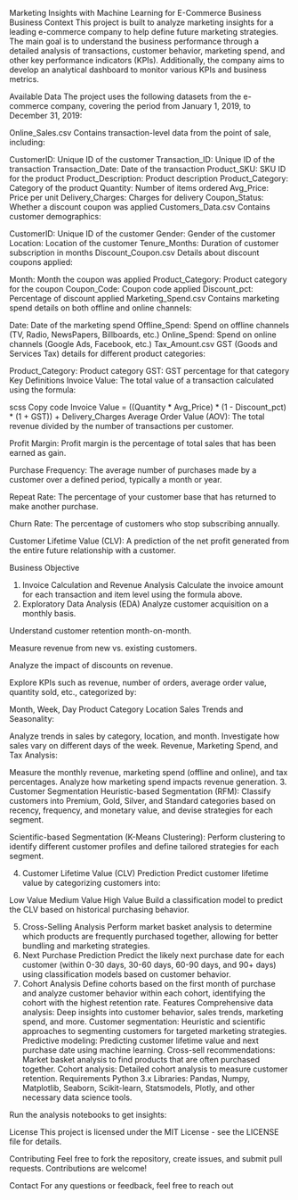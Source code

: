 Marketing Insights with Machine Learning for E-Commerce Business
Business Context
This project is built to analyze marketing insights for a leading e-commerce company to help define future marketing strategies. The main goal is to understand the business performance through a detailed analysis of transactions, customer behavior, marketing spend, and other key performance indicators (KPIs). Additionally, the company aims to develop an analytical dashboard to monitor various KPIs and business metrics.

Available Data
The project uses the following datasets from the e-commerce company, covering the period from January 1, 2019, to December 31, 2019:

Online_Sales.csv
Contains transaction-level data from the point of sale, including:

CustomerID: Unique ID of the customer
Transaction_ID: Unique ID of the transaction
Transaction_Date: Date of the transaction
Product_SKU: SKU ID for the product
Product_Description: Product description
Product_Category: Category of the product
Quantity: Number of items ordered
Avg_Price: Price per unit
Delivery_Charges: Charges for delivery
Coupon_Status: Whether a discount coupon was applied
Customers_Data.csv
Contains customer demographics:

CustomerID: Unique ID of the customer
Gender: Gender of the customer
Location: Location of the customer
Tenure_Months: Duration of customer subscription in months
Discount_Coupon.csv
Details about discount coupons applied:

Month: Month the coupon was applied
Product_Category: Product category for the coupon
Coupon_Code: Coupon code applied
Discount_pct: Percentage of discount applied
Marketing_Spend.csv
Contains marketing spend details on both offline and online channels:

Date: Date of the marketing spend
Offline_Spend: Spend on offline channels (TV, Radio, NewsPapers, Billboards, etc.)
Online_Spend: Spend on online channels (Google Ads, Facebook, etc.)
Tax_Amount.csv
GST (Goods and Services Tax) details for different product categories:

Product_Category: Product category
GST: GST percentage for that category
Key Definitions
Invoice Value:
The total value of a transaction calculated using the formula:

scss
Copy code
Invoice Value = ((Quantity * Avg_Price) * (1 - Discount_pct) * (1 + GST)) + Delivery_Charges
Average Order Value (AOV):
The total revenue divided by the number of transactions per customer.

Profit Margin:
Profit margin is the percentage of total sales that has been earned as gain.

Purchase Frequency:
The average number of purchases made by a customer over a defined period, typically a month or year.

Repeat Rate:
The percentage of your customer base that has returned to make another purchase.

Churn Rate:
The percentage of customers who stop subscribing annually.

Customer Lifetime Value (CLV):
A prediction of the net profit generated from the entire future relationship with a customer.

Business Objective
1. Invoice Calculation and Revenue Analysis
Calculate the invoice amount for each transaction and item level using the formula above.
2. Exploratory Data Analysis (EDA)
Analyze customer acquisition on a monthly basis.

Understand customer retention month-on-month.

Measure revenue from new vs. existing customers.

Analyze the impact of discounts on revenue.

Explore KPIs such as revenue, number of orders, average order value, quantity sold, etc., categorized by:

Month, Week, Day
Product Category
Location
Sales Trends and Seasonality:

Analyze trends in sales by category, location, and month.
Investigate how sales vary on different days of the week.
Revenue, Marketing Spend, and Tax Analysis:

Measure the monthly revenue, marketing spend (offline and online), and tax percentages.
Analyze how marketing spend impacts revenue generation.
3. Customer Segmentation
Heuristic-based Segmentation (RFM):
Classify customers into Premium, Gold, Silver, and Standard categories based on recency, frequency, and monetary value, and devise strategies for each segment.

Scientific-based Segmentation (K-Means Clustering):
Perform clustering to identify different customer profiles and define tailored strategies for each segment.

4. Customer Lifetime Value (CLV) Prediction
Predict customer lifetime value by categorizing customers into:

Low Value
Medium Value
High Value
Build a classification model to predict the CLV based on historical purchasing behavior.

5. Cross-Selling Analysis
Perform market basket analysis to determine which products are frequently purchased together, allowing for better bundling and marketing strategies.
6. Next Purchase Prediction
Predict the likely next purchase date for each customer (within 0-30 days, 30-60 days, 60-90 days, and 90+ days) using classification models based on customer behavior.
7. Cohort Analysis
Define cohorts based on the first month of purchase and analyze customer behavior within each cohort, identifying the cohort with the highest retention rate.
Features
Comprehensive data analysis: Deep insights into customer behavior, sales trends, marketing spend, and more.
Customer segmentation: Heuristic and scientific approaches to segmenting customers for targeted marketing strategies.
Predictive modeling: Predicting customer lifetime value and next purchase date using machine learning.
Cross-sell recommendations: Market basket analysis to find products that are often purchased together.
Cohort analysis: Detailed cohort analysis to measure customer retention.
Requirements
Python 3.x
Libraries: Pandas, Numpy, Matplotlib, Seaborn, Scikit-learn, Statsmodels, Plotly, and other necessary data science tools.


Run the analysis notebooks to get insights:

License
This project is licensed under the MIT License - see the LICENSE file for details.

Contributing
Feel free to fork the repository, create issues, and submit pull requests. Contributions are welcome!

Contact
For any questions or feedback, feel free to reach out

